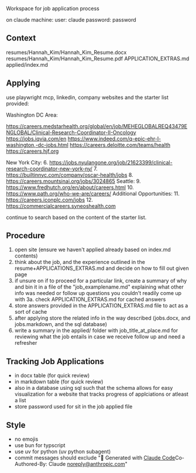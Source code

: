 Workspace for job application process

on claude machine:
user: claude
password: password

## Context

resumes/Hannah_Kim/Hannah_Kim_Resume.docx
resumes/Hannah_Kim/Hannah_Kim_Resume.pdf
APPLICATION_EXTRAS.md
applied/index.md

## Applying
use playwright mcp, linkedin, company websites and the starter list provided:

Washington DC Area:

https://careers.medstarhealth.org/global/en/job/MEHEGLOBALREQ43479ENGLOBAL/Clinical-Research-Coordinator-II-Oncology
https://jobs.iqvia.com/en
https://www.indeed.com/q-epic-ehr-l-washington,-dc-jobs.html
https://careers.deloitte.com/teams/health
https://careers.hjf.org

New York City:
6. https://jobs.nyulangone.org/job/21623399/clinical-research-coordinator-new-york-ny/
7. https://builtinnyc.com/company/oscar-health/jobs
8. https://careers.mountsinai.org/jobs/3024865
Seattle:
9. https://www.fredhutch.org/en/about/careers.html
10. https://www.path.org/who-we-are/careers/
Additional Opportunities:
11. https://careers.iconplc.com/jobs
12. https://commercialcareers.syneoshealth.com

continue to search based on the content of the starter list.

## Procedure
1. open site (ensure we haven't applied already based on index.md contents)
2. think about the job, and the experience outlined in the resume+APPLICATIONS_EXTRAS.md and decide on how to fill out given page
3. if unsure on if to proceed for a particular link, create a summary of why and bin it in a file of the "job_examplename.md" explaining what other info was needed or follow up questions you couldn't readily come up with
    3a. check APPLICATION_EXTRAS.md for cached answers 
4. store answers provided in the APPLICATION_EXTRAS.md file to act as a sort of cache 
5. after applying store the related info in the way described (jobs.docx, and jobs.markdown, and the sql database)
6. write a summary in the applied/ folder with job_title_at_place.md for reviewing what the job entails in case we receive follow up and need a refresher 


## Tracking Job Applications
- in docx table (for quick review)
- in markdown table (for quick review)
- also in a database using sql such that the schema allows for easy visualization for a website that tracks progress of applciations or atleast a list
- store password used for sit in the job applied file

## Style
- no emojis
- use bun for typscript
- use uv for python (uv python subagent)
- commit messages should exclude "🤖 Generated with [Claude Code](https://claude.ai/code)Co-Authored-By: Claude <noreply@anthropic.com>"
